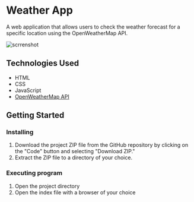 # Weather App

A web application that allows users to check the weather forecast for a specific location using the OpenWeatherMap API. 

![scrrenshot](https://imgur.com/gallery/tdDkgv8)

## Technologies Used

- HTML
- CSS
- JavaScript
- [OpenWeatherMap API](https://openweathermap.org/)

## Getting Started

### Installing

1. Download the project ZIP file from the GitHub repository by clicking on the "Code" button and selecting "Download ZIP."
2. Extract the ZIP file to a directory of your choice.

### Executing program

1. Open the project directory
2. Open the index file with a browser of your choice
